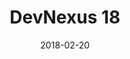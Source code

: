 ---
title: "DevNexus 18"
date: 2018-02-20
description:
tags:
- devnexus
series:
-
categories:
- conference
---